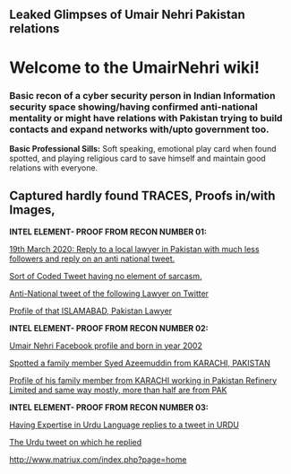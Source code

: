 ## Leaked Glimpses of Umair Nehri Pakistan relations

# Welcome to the UmairNehri wiki! 
### Basic recon of a cyber security person in Indian Information security space showing/having confirmed anti-national mentality or might have relations with Pakistan trying to build contacts and expand networks with/upto government too.

**Basic Professional Sills:** Soft speaking, emotional play card when found spotted, and playing religious card to save himself and maintain good relations with everyone.

****Captured hardly found TRACES,****
**Proofs in/with Images,**
--------------------------------------
**INTEL ELEMENT- PROOF FROM RECON NUMBER 01:**

[19th March 2020: Reply to a local lawyer in Pakistan with much less followers and reply on an anti national tweet.](https://user-images.githubusercontent.com/79396075/108618920-d3cf2480-7447-11eb-9eb6-95a8bd10b1d6.jpeg)

[Sort of Coded Tweet having no element of sarcasm.](https://user-images.githubusercontent.com/79396075/108618925-d598e800-7447-11eb-8386-c15b833035c2.jpeg)

[Anti-National tweet of the following Lawyer on Twitter](https://user-images.githubusercontent.com/79396075/108618931-d893d880-7447-11eb-8561-69533fabbd6f.jpeg)

[Profile of that ISLAMABAD, Pakistan Lawyer](https://user-images.githubusercontent.com/79396075/108618934-daf63280-7447-11eb-966f-fba006f71504.jpeg)

**INTEL ELEMENT- PROOF FROM RECON NUMBER 02:**

[Umair Nehri Facebook profile and born in year 2002](https://user-images.githubusercontent.com/79396075/108618935-dc275f80-7447-11eb-943c-ea966dd7ad91.jpeg)

[Spotted a family member Syed Azeemuddin from KARACHI, PAKISTAN](https://user-images.githubusercontent.com/79396075/108618937-de89b980-7447-11eb-922a-194cd8b8a9f5.jpeg)

[Profile of his family member from KARACHI working in Pakistan Refinery Limited and same way mostly, more than half are from PAK](https://user-images.githubusercontent.com/79396075/108618939-e0537d00-7447-11eb-8368-bb2b8bd7dc1f.jpeg)

**INTEL ELEMENT- PROOF FROM RECON NUMBER 03:**

[Having Expertise in Urdu Language replies to a tweet in URDU](https://user-images.githubusercontent.com/79396075/108618942-e21d4080-7447-11eb-8c91-6238952262c3.jpeg)

[The Urdu tweet on which he replied](https://user-images.githubusercontent.com/79396075/108618943-e2b5d700-7447-11eb-857b-54d5e18d664d.jpeg)

http://www.matriux.com/index.php?page=home
